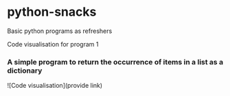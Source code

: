 # python-snacks
Basic python programs as refreshers

Code visualisation for program 1
### A simple program to return the occurrence of items in a list as a dictionary

![Code visualisation](provide link)
